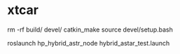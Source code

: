 # xtcar
rm -rf build/ devel/
catkin_make
source devel/setup.bash

roslaunch hp_hybrid_astr_node hybrid_astar_test.launch
